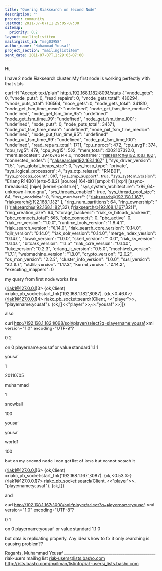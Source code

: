 ```yaml
---
title: "Quering Riaksearch on Second Node"
description: ""
project: community
lastmod: 2011-07-07T11:29:05-07:00
sitemap:
  priority: 0.2
layout: mailinglistitem
mailinglist_id: "msg03958"
author_name: "Muhammad Yousaf"
project_section: "mailinglistitem"
sent_date: 2011-07-07T11:29:05-07:00
---
```




Hi,

I have 2 node Riaksearch cluster. My first node is working perfectly with that 
stats

curl -H "Accept: text/plain" http://192.168.1.182:8098/stats
{
 "vnode\_gets": 0,
 "vnode\_puts": 0,
 "read\_repairs": 0,
 "vnode\_gets\_total": 480294,
 "vnode\_puts\_total": 106564,
 "node\_gets": 0,
 "node\_gets\_total": 341810,
 "node\_get\_fsm\_time\_mean": "undefined",
 "node\_get\_fsm\_time\_median": "undefined",
 "node\_get\_fsm\_time\_95": "undefined",
 "node\_get\_fsm\_time\_99": "undefined",
 "node\_get\_fsm\_time\_100": "undefined",
 "node\_puts": 0,
 "node\_puts\_total": 34671,
 "node\_put\_fsm\_time\_mean": "undefined",
 "node\_put\_fsm\_time\_median": "undefined",
 "node\_put\_fsm\_time\_95": "undefined",
 "node\_put\_fsm\_time\_99": "undefined",
 "node\_put\_fsm\_time\_100": "undefined",
 "read\_repairs\_total": 1711,
 "cpu\_nprocs": 472,
 "cpu\_avg1": 374,
 "cpu\_avg5": 479,
 "cpu\_avg15": 502,
 "mem\_total": 4002107392.0,
 "mem\_allocated": 3946246144.0,
 "nodename": "riaksearch@192.168.1.182",
 "connected\_nodes": [
 "riaksearch@192.168.1.167"
 ],
 "sys\_driver\_version": "1.5",
 "sys\_global\_heaps\_size": 0,
 "sys\_heap\_type": "private",
 "sys\_logical\_processors": 4,
 "sys\_otp\_release": "R14B01",
 "sys\_process\_count": 387,
 "sys\_smp\_support": true,
 "sys\_system\_version": "Erlang R14B01 (erts-5.8.2) [source] [64-bit] 
[smp:4:4] [rq:4] [async-threads:64] [hipe] [kernel-poll:true]",
 "sys\_system\_architecture": "x86\_64-unknown-linux-gnu",
 "sys\_threads\_enabled": true,
 "sys\_thread\_pool\_size": 64,
 "sys\_wordsize": 8,
 "ring\_members": [
 "riaksearch@192.168.1.167",
 "riaksearch@192.168.1.182"
 ],
 "ring\_num\_partitions": 64,
 "ring\_ownership": 
"[{'riaksearch@192.168.1.182',32},{'riaksearch@192.168.1.167',32}]",
 "ring\_creation\_size": 64,
 "storage\_backend": "riak\_kv\_bitcask\_backend",
 "pbc\_connects\_total": 505,
 "pbc\_connects": 0,
 "pbc\_active": 0,
 "riak\_err\_version": "1.0.0",
 "runtime\_tools\_version": "1.8.4.1",
 "riak\_search\_version": "0.14.0",
 "riak\_search\_core\_version": "0.14.0",
 "qilr\_version": "0.14.0",
 "riak\_solr\_version": "0.14.0",
 "merge\_index\_version": "0.14.0",
 "luwak\_version": "1.0.0",
 "skerl\_version": "1.0.0",
 "riak\_kv\_version": "0.14.0",
 "bitcask\_version": "1.1.5",
 "riak\_core\_version": "0.14.0",
 "luke\_version": "0.2.3",
 "erlang\_js\_version": "0.5.0",
 "mochiweb\_version": "1.7.1",
 "webmachine\_version": "1.8.0",
 "crypto\_version": "2.0.2",
 "os\_mon\_version": "2.2.5",
 "cluster\_info\_version": "1.0.0",
 "sasl\_version": "2.1.9.2",
 "stdlib\_version": "1.17.2",
 "kernel\_version": "2.14.2",
 "executing\_mappers": 0

my query from first node works fine

(riak1@127.0.0.1)3&gt; {ok,Client} 
=riakc\_pb\_socket:start\_link('192.168.1.182',8087).
{ok,&lt;0.46.0&gt;}
(riak1@127.0.0.1)4&gt; riakc\_pb\_socket:search(Client, &lt;&lt;"player"&gt;&gt;, 
"playername:yousaf"). 
{ok,[[&lt;&lt;"player"&gt;&gt;,&lt;&lt;"yousaf"&gt;&gt;]]}

also 

curl http://192.168.1.182:8098/solr/player/select?q=playername:yousaf
xml version="1.0" encoding="UTF-8"?


0
2

on
0
playername:yousaf
or
value
standard
1.1
1




yousaf
 
1
 
20110705
 
muhammad
 
1
 
snowball
 
100
 
yousaf
 
yousaf
 
world1
 
100
 






but on my second node i can get list of keys but cannot search it 

(riak1@127.0.0.1)6&gt; {ok,Client} 
=riakc\_pb\_socket:start\_link('192.168.1.167',8087).
{ok,&lt;0.53.0&gt;}
(riak1@127.0.0.1)7&gt; riakc\_pb\_socket:search(Client, &lt;&lt;"player"&gt;&gt;, 
"playername:yousaf").
{ok,[]}

and 

curl http://192.168.1.167:8098/solr/player/select?q=playername:yousaf.
xml version="1.0" encoding="UTF-8"?


0
1

on
0
playername:yousaf.
or
value
standard
1.1
0






but data is replicating properly. Any idea's how to fix it only searching is 
causing problem??



Regards,
Muhammad Yousaf \_\_\_\_\_\_\_\_\_\_\_\_\_\_\_\_\_\_\_\_\_\_\_\_\_\_\_\_\_\_\_\_\_\_\_\_\_\_\_\_\_\_\_\_\_\_\_
riak-users mailing list
riak-users@lists.basho.com
http://lists.basho.com/mailman/listinfo/riak-users\_lists.basho.com

